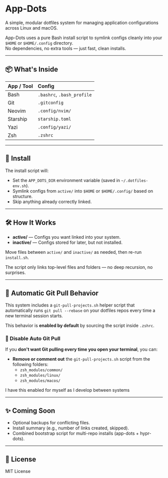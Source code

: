 # App-Dots

A simple, modular dotfiles system for managing application configurations across Linux and macOS.

App-Dots uses a pure Bash install script to symlink configs cleanly into your `$HOME` or `$HOME/.config` directory.  
No dependencies, no extra tools — just fast, clean installs.

---

## 📦 What's Inside

| App / Tool | Config |
|:-----------|:-------|
| Bash       | `.bashrc`, `.bash_profile` |
| Git        | `.gitconfig` |
| Neovim     | `.config/nvim/` |
| Starship   | `starship.toml` |
| Yazi       | `.config/yazi/` |
| Zsh        | `.zshrc` |

---

## 🚀 Install

The install script will:

- Set the `APP_DOTS_DIR` environment variable (saved in `~/.dotfiles-env.sh`).
- Symlink configs from `active/` into `$HOME` or `$HOME/.config/` based on structure.
- Skip anything already correctly linked.

---

## 🛠 How It Works

- **active/** — Configs you want linked into your system.
- **inactive/** — Configs stored for later, but not installed.

Move files between `active/` and `inactive/` as needed, then re-run `install.sh`.

The script only links top-level files and folders — no deep recursion, no surprises.

---

## 🔄 Automatic Git Pull Behavior

This system includes a `git-pull-projects.sh` helper script that automatically runs `git pull --rebase` on your dotfiles repos every time a new terminal session starts.

This behavior is **enabled by default** by sourcing the script inside `.zshrc`.

### 🧘 Disable Auto Git Pull

If you **don't want Git pulling every time you open your terminal**, you can:

- **Remove or comment out** the `git-pull-projects.sh` script from the following folders:
  - `zsh_modules/common/`
  - `zsh_modules/linux/`
  - `zsh_modules/macos/`

I have this enabled for myself as I develop between systems

---

## ✨ Coming Soon

- Optional backups for conflicting files.
- Install summary (e.g., number of links created, skipped).
- Combined bootstrap script for multi-repo installs (app-dots + hypr-dots).

---

## 📜 License

MIT License
